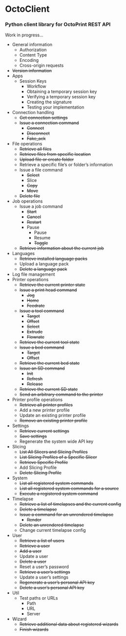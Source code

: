 # OctoClient

### Python client library for OctoPrint REST API

Work in progress... 

* General information
    - Authorization
    - Content Type
    - Encoding
    - Cross-origin requests
* ~~Version information~~
* Apps
    - Session Keys
        - Workflow
        - Obtaining a temporary session key
        - Verifying a temporary session key
        - Creating the signature
        - Testing your implementation
* Connection handling
    - ~~Get connection settings~~
    - ~~Issue a connection command~~
        - ~~Connect~~
        - ~~Disconnect~~
        - ~~Fake_ack~~
* File operations
    - ~~Retrieve all files~~
    - ~~Retrieve files from specific location~~
    - ~~Upload file or create folder~~
    - Retrieve a specific file’s or folder’s information
    - Issue a file command
        - ~~Select~~
        - Slice
        - ~~Copy~~
        - ~~Move~~
    - ~~Delete file~~
* Job operations
    - Issue a job command
        - ~~Start~~
        - ~~Cancel~~
        - ~~Restart~~
        - Pause
            - Pause
            - Resume
            - ~~Toggle~~
    - ~~Retrieve information about the current job~~
* Languages
    - ~~Retrieve installed language packs~~
    - Upload a language pack
    - ~~Delete a language pack~~
* Log file management
* Printer operations
    - ~~Retrieve the current printer state~~
    - ~~Issue a print head command~~
        - ~~Jog~~
        - ~~Home~~
        - ~~Feedrate~~
    - ~~Issue a tool command~~
        - ~~Target~~
        - ~~Offset~~
        - ~~Select~~
        - ~~Extrude~~
        - ~~Flowrate~~
    - ~~Retrieve the current tool state~~
    - ~~Issue a bed command~~
        - ~~Target~~
        - ~~Offset~~
    - ~~Retrieve the current bed state~~
    - ~~Issue an SD command~~
        - ~~Init~~
        - ~~Refresh~~
        - ~~Release~~
    - ~~Retrieve the current SD state~~
    - ~~Send an arbitrary command to the printer~~
* Printer profile operations
    - ~~Retrieve all printer profiles~~
    - Add a new printer profile
    - Update an existing printer profile
    - ~~Remove an existing printer profile~~
* Settings
    - ~~Retrieve current settings~~
    - ~~Save settings~~
    - Regenerate the system wide API key
* Slicing
    - ~~List All Slicers and Slicing Profiles~~
    - ~~List Slicing Profiles of a Specific Slicer~~
    - ~~Retrieve Specific Profile~~
    - Add Slicing Profile
    - ~~Delete Slicing Profile~~
* System
    - ~~List all registered system commands~~
    - ~~List all registered system commands for a source~~
    - ~~Execute a registered system command~~
* Timelapse
    - ~~Retrieve a list of timelapses and the current config~~
    - ~~Delete a timelapse~~
    - ~~Issue a command for an unrendered timelapse~~
        - ~~Render~~
    - ~~Delete an unrendered timelapse~~
    - Change current timelapse config
* User
    - ~~Retrieve a list of users~~
    - ~~Retrieve a user~~
    - ~~Add a user~~
    - Update a user
    - ~~Delete a user~~
    - Reset a user’s password
    - ~~Retrieve a user’s settings~~
    - Update a user’s settings
    - ~~Regenerate a user’s personal API key~~
    - ~~Delete a user’s personal API key~~
* Util
    - Test paths or URLs
        - Path
        - URL
        - Server
* Wizard
    - ~~Retrieve additional data about registered wizards~~
    - ~~Finish wizards~~